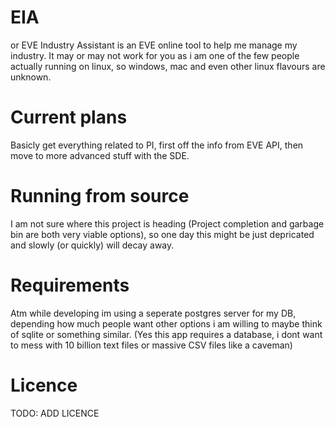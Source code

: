 # EIA
or EVE Industry Assistant is an EVE online tool to help me manage my industry. It may or may not work for you as i am one of the few people actually running on linux, so windows, mac and even other linux flavours are unknown.


# Current plans

Basicly get everything related to PI, first off the info from EVE API, then move to more advanced stuff with the SDE.

# Running from source


I  am not sure where this project is heading (Project completion and garbage bin are both very viable options), so one day this might be just depricated and slowly (or quickly) will decay away.

# Requirements

Atm while developing im using a seperate postgres server for my DB, depending how much people want other options i am willing to maybe think of sqlite or something similar. (Yes this app requires a database, i dont want to mess with 10 billion text files or massive CSV files like a caveman)

# Licence
TODO: ADD LICENCE